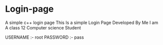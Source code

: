 # Login-page
A simple c++ login page
This Is a simple Login Page Developed By Me 
I am A class 12 Computer science Student

USERNAME :- root
PASSWORD :- pass


